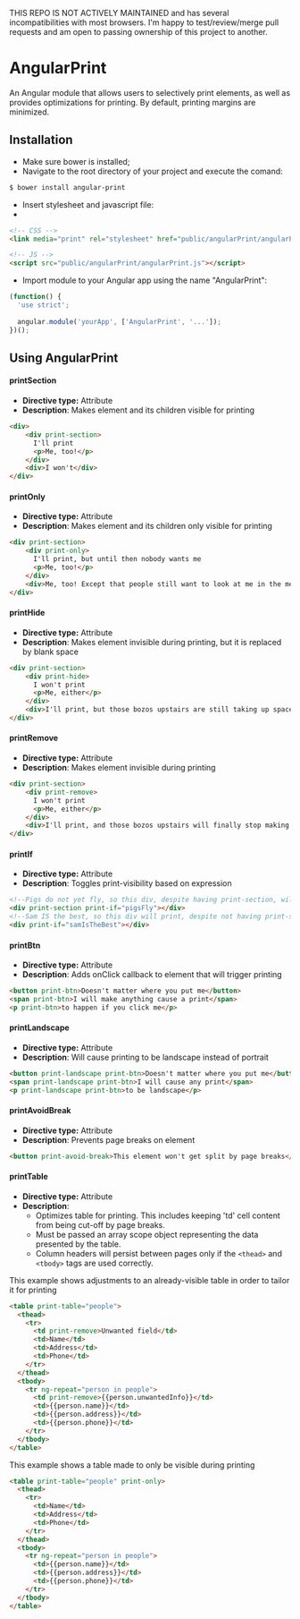 THIS REPO IS NOT ACTIVELY MAINTAINED and has several incompatibilities with most browsers. I'm happy to test/review/merge pull requests and am open to passing ownership of this project to another.

# AngularPrint
An Angular module that allows users to selectively print elements, as well as provides optimizations for printing. By default, printing margins are minimized.

## Installation

 - Make sure bower is installed;
 - Navigate to the root directory of your project and execute the comand:

 ```bash
 $ bower install angular-print
 ```
 
 - Insert stylesheet and javascript file:
 - 
 ```html
 <!-- CSS -->
 <link media="print" rel="stylesheet" href="public/angularPrint/angularPrint.css">
 
 <!-- JS -->
 <script src="public/angularPrint/angularPrint.js"></script>
 ```
 - Import module to your Angular app using the name "AngularPrint":
 ```javascript
 (function() {
   'use strict';
   
   angular.module('yourApp', ['AngularPrint', '...']);
 })();
 ```

## Using AngularPrint
#### printSection
  - **Directive type:** Attribute
  - **Description**: Makes element and its children visible for printing

  ```html
  <div>
      <div print-section>
        I'll print
        <p>Me, too!</p>
      </div>
      <div>I won't</div>
  </div>
  ```
#### printOnly
  - **Directive type:** Attribute
  - **Description**: Makes element and its children only visible for printing

  ```html
  <div print-section>
      <div print-only>
        I'll print, but until then nobody wants me
        <p>Me, too!</p>
      </div>
      <div>Me, too! Except that people still want to look at me in the meantime...</div>
  </div>
  ```
#### printHide
  - **Directive type:** Attribute
  - **Description**: Makes element invisible during printing, but it is replaced by blank space
  
  ```html
  <div print-section>
      <div print-hide>
        I won't print
        <p>Me, either</p>
      </div>
      <div>I'll print, but those bozos upstairs are still taking up space</div>
  </div>
  ```

#### printRemove
  - **Directive type:** Attribute
  - **Description**: Makes element invisible during printing

  ```html
  <div print-section>
      <div print-remove>
        I won't print
        <p>Me, either</p>
      </div>
      <div>I'll print, and those bozos upstairs will finally stop making such a ruckus</div>
  </div>
  ```
#### printIf
  - **Directive type:** Attribute
  - **Description**: Toggles print-visibility based on expression

  ```html
  <!--Pigs do not yet fly, so this div, despite having print-section, will not print-->
  <div print-section print-if="pigsFly"></div>
  <!--Sam IS the best, so this div will print, despite not having print-section-->
  <div print-if="samIsTheBest"></div>
  ```

#### printBtn
  - **Directive type:** Attribute
  - **Description**: Adds onClick callback to element that will trigger printing

  ```html
  <button print-btn>Doesn't matter where you put me</button>
  <span print-btn>I will make anything cause a print</span>
  <p print-btn>to happen if you click me</p>
  ```
  
#### printLandscape
  - **Directive type:** Attribute
  - **Description**: Will cause printing to be landscape instead of portrait

  ```html
  <button print-landscape print-btn>Doesn't matter where you put me</button>
  <span print-landscape print-btn>I will cause any print</span>
  <p print-landscape print-btn>to be landscape</p>
  ```

#### printAvoidBreak
  - **Directive type:** Attribute
  - **Description**: Prevents page breaks on element

  ```html
  <button print-avoid-break>This element won't get split by page breaks</button>
  ```
  
#### printTable
  - **Directive type:** Attribute
  - **Description**:
    - Optimizes table for printing. This includes keeping 'td' cell content from being cut-off by page breaks.
    - Must be passed an array scope object representing the data presented by the table.
    - Column headers will persist between pages only if the ```<thead>``` and ```<tbody>``` tags are used correctly.

  This example shows adjustments to an already-visible table in order to tailor it for printing

  ```html
  <table print-table="people">
    <thead>
      <tr>
        <td print-remove>Unwanted field</td>
        <td>Name</td>
        <td>Address</td>
        <td>Phone</td>
      </tr>
    </thead>
    <tbody>
      <tr ng-repeat="person in people">
        <td print-remove>{{person.unwantedInfo}}</td>
        <td>{{person.name}}</td>
        <td>{{person.address}}</td>
        <td>{{person.phone}}</td>
      </tr>
    </tbody>
  </table>      
  ```

  This example shows a table made to only be visible during printing

  ```html
  <table print-table="people" print-only>
    <thead>
      <tr>
        <td>Name</td>
        <td>Address</td>
        <td>Phone</td>
      </tr>
    </thead>
    <tbody>
      <tr ng-repeat="person in people">
        <td>{{person.name}}</td>
        <td>{{person.address}}</td>
        <td>{{person.phone}}</td>
      </tr>
    </tbody>
  </table>      
  ```
